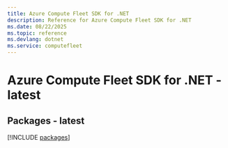 ```yaml
---
title: Azure Compute Fleet SDK for .NET
description: Reference for Azure Compute Fleet SDK for .NET
ms.date: 08/22/2025
ms.topic: reference
ms.devlang: dotnet
ms.service: computefleet
---
```

# Azure Compute Fleet SDK for .NET - latest
## Packages - latest
[!INCLUDE [packages](compute-fleet-index.md)]